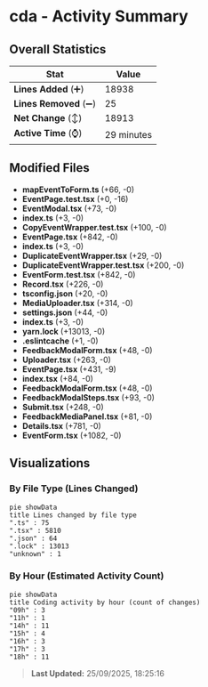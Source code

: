 # cda - Activity Summary 

## Overall Statistics

| Stat                   | Value                                                             |
| ---------------------- | ----------------------------------------------------------------- |
| **Lines Added** (➕)   | 18938                                          |
| **Lines Removed** (➖) | 25                                        |
| **Net Change** (↕)    | 18913                |
| **Active Time** (⌚)   | 29 minutes |


## Modified Files
- **mapEventToForm.ts** (+66, -0)
- **EventPage.test.tsx** (+0, -16)
- **EventModal.tsx** (+73, -0)
- **index.ts** (+3, -0)
- **CopyEventWrapper.test.tsx** (+100, -0)
- **EventPage.tsx** (+842, -0)
- **index.ts** (+3, -0)
- **DuplicateEventWrapper.tsx** (+29, -0)
- **DuplicateEventWrapper.test.tsx** (+200, -0)
- **EventForm.test.tsx** (+842, -0)
- **Record.tsx** (+226, -0)
- **tsconfig.json** (+20, -0)
- **MediaUploader.tsx** (+314, -0)
- **settings.json** (+44, -0)
- **index.ts** (+3, -0)
- **yarn.lock** (+13013, -0)
- **.eslintcache** (+1, -0)
- **FeedbackModalForm.tsx** (+48, -0)
- **Uploader.tsx** (+263, -0)
- **EventPage.tsx** (+431, -9)
- **index.tsx** (+84, -0)
- **FeedbackModalForm.tsx** (+48, -0)
- **FeedbackModalSteps.tsx** (+93, -0)
- **Submit.tsx** (+248, -0)
- **FeedbackMediaPanel.tsx** (+81, -0)
- **Details.tsx** (+781, -0)
- **EventForm.tsx** (+1082, -0)

## Visualizations

### By File Type (Lines Changed)

```mermaid
pie showData
title Lines changed by file type
".ts" : 75
".tsx" : 5810
".json" : 64
".lock" : 13013
"unknown" : 1
```

### By Hour (Estimated Activity Count)

```mermaid
pie showData
title Coding activity by hour (count of changes)
"09h" : 3
"11h" : 1
"14h" : 11
"15h" : 4
"16h" : 3
"17h" : 3
"18h" : 11
```


> **Last Updated:** 25/09/2025, 18:25:16